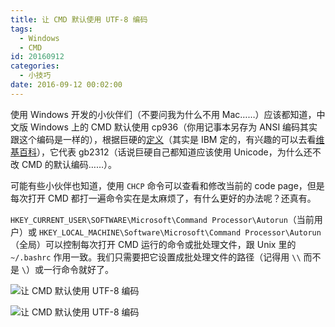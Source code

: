 ```yaml
---
title: 让 CMD 默认使用 UTF-8 编码
tags:
  - Windows
  - CMD
id: 20160912
categories:
  - 小技巧
date: 2016-09-12 00:02:00
---
```


使用 Windows 开发的小伙伴们（不要问我为什么不用 Mac……）应该都知道，中文版 Windows 上的 CMD 默认使用 cp936（你用记事本另存为 ANSI 编码其实跟这个编码是一样的），根据巨硬的[定义](https://msdn.microsoft.com/en-us/library/windows/desktop/dd317756.aspx)（其实是 IBM 定的，有兴趣的可以去看[维基百科](https://en.wikipedia.org/wiki/Code_page)），它代表 gb2312（话说巨硬自己都知道应该使用 Unicode，为什么还不改 CMD 的默认编码……）。

可能有些小伙伴也知道，使用 `CHCP` 命令可以查看和修改当前的 code page，但是每次打开 CMD 都打一遍命令实在是太麻烦了，有什么更好的办法呢？还真有。

`HKEY_CURRENT_USER\SOFTWARE\Microsoft\Command Processor\Autorun`（当前用户）或 `HKEY_LOCAL_MACHINE\Software\Microsoft\Command Processor\Autorun` （全局）可以控制每次打开 CMD 运行的命令或批处理文件，跟 Unix 里的 `~/.bashrc` 作用一致。我们只需要把它设置成批处理文件的路径（记得用 `\\` 而不是 `\`）或一行命令就好了。

![让 CMD 默认使用 UTF-8 编码](/uploads/2016/09/let-utf-8-as-default-code-page-on-windows-1.png)

![让 CMD 默认使用 UTF-8 编码](/uploads/2016/09/let-utf-8-as-default-code-page-on-windows-2.png)
